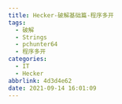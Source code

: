 ```yaml
---
title: Hecker-破解基础篇-程序多开
tags:
  - 破解
  - Strings
  - pchunter64
  - 程序多开
categories:
  - IT
  - Hecker
abbrlink: 4d3d4e62
date: 2021-09-14 16:01:09
---
```


